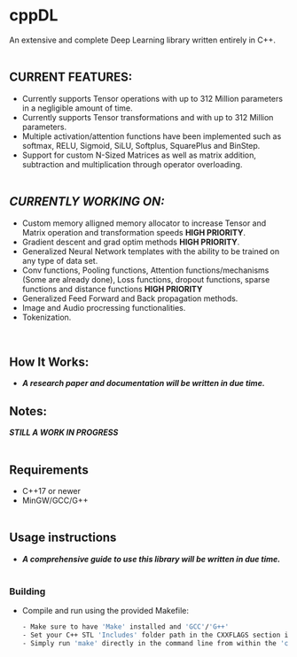 # cppDL

An extensive and complete Deep Learning library written entirely in C++. 
<br><br>
## **CURRENT FEATURES**:
- Currently supports Tensor operations with up to 312 Million parameters in a negligible amount of time.
- Currently supports Tensor transformations and with up to 312 Million parameters.
- Multiple activation/attention functions have been implemented such as softmax, RELU, Sigmoid, SiLU, Softplus, SquarePlus and BinStep.
- Support for custom N-Sized Matrices as well as matrix addition, subtraction and multiplication through operator overloading. 
<br><br>
## ***CURRENTLY WORKING ON:***
- Custom memory alligned memory allocator to increase Tensor and Matrix operation and transformation speeds **HIGH PRIORITY**.
- Gradient descent and grad optim methods **HIGH PRIORITY**.
- Generalized Neural Network templates with the ability to be trained on any type of data set.
- Conv functions, Pooling functions, Attention functions/mechanisms (Some are already done), Loss functions, dropout functions, sparse functions and distance functions **HIGH PRIORITY** 
- Generalized Feed Forward and Back propagation methods.
- Image and Audio procressing functionalities.
- Tokenization.  
<br>

## How It Works:
- ***A research paper and documentation will be written in due time.***
## **Notes**:
 ***STILL A WORK IN PROGRESS***
<br><br>
## Requirements
- C++17 or newer
- MinGW/GCC/G++
<br><br>
## Usage instructions
- ***A comprehensive guide to use this library will be written in due time.***
<br><br>
### Building 
- Compile and run using the provided Makefile:
    ```bash
    - Make sure to have 'Make' installed and 'GCC'/'G++' 
    - Set your C++ STL 'Includes' folder path in the CXXFLAGS section inside the Makefile. 
    - Simply run 'make' directly in the command line from within the 'cppDL' folder.  
